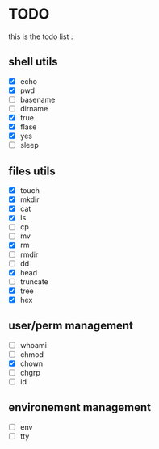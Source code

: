 # TODO
this is the todo list :
## shell utils
- [x] echo
- [x] pwd
- [ ] basename
- [ ] dirname
- [x] true
- [x] flase
- [x] yes
- [ ] sleep
## files utils
- [x] touch
- [x] mkdir
- [x] cat
- [x] ls
- [ ] cp
- [ ] mv
- [x] rm
- [ ] rmdir
- [ ] dd
- [x] head
- [ ] truncate
- [x] tree
- [x] hex
## user/perm management
- [ ] whoami
- [ ] chmod
- [x] chown
- [ ] chgrp
- [ ] id
## environement management
- [ ] env
- [ ] tty
